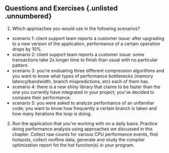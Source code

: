## Questions and Exercises {.unlisted .unnumbered}

1. Which approaches you would use in the following scenarios?
- scenario 1: client support team reports a customer issue: after upgrading to a new version of the application, performance of a certain operation drops by 10%.
- scenario 2: client support team reports a customer issue: some transactions take 2x longer time to finish than usual with no particular pattern.
- scenario 3: you're evaluating three different compression algorithms and you want to know what types of performance bottlenecks (memory latency/bandwidth, branch mispredictions, etc) each of them has.
- scenario 4: there is a new shiny library that claims to be faster than the one you currently have integrated in your project; you've decided to compare their performance.
- scenario 5: you were asked to analyze performance of an unfamiliar code; you want to know how frequently a certain branch is taken and how many iterations the loop is doing.
2. Run the application that you're working with on a daily basis. Practice doing performance analysis using approaches we discussed in this chapter. Collect raw counts for various CPU performance events, find hotspots, collect roofline data, generate and study the compiler optimization report fot the hot function(s) in your program.